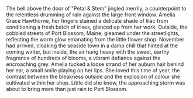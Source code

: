 The bell above the door of "Petal & Stem" jingled merrily, a counterpoint to the relentless drumming of rain against the large front window.  Amelia Grace Hawthorne, her fingers stained a delicate shade of lilac from conditioning a fresh batch of irises, glanced up from her work.  Outside, the cobbled streets of Port Blossom, Maine, gleamed under the streetlights, reflecting the warm glow emanating from the little flower shop.  November had arrived, cloaking the seaside town in a damp chill that hinted at the coming winter, but inside, the air hung heavy with the sweet, earthy fragrance of hundreds of blooms, a vibrant defiance against the encroaching grey.  Amelia tucked a loose strand of her auburn hair behind her ear, a small smile playing on her lips.  She loved this time of year, the contrast between the bleakness outside and the explosion of colour she cultivated within her shop.  Little did she know, the approaching storm was about to bring more than just rain to Port Blossom.
